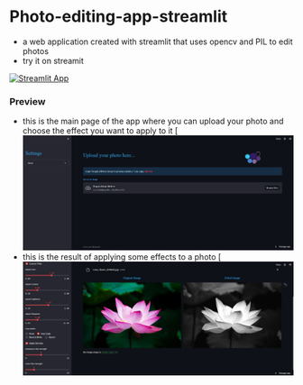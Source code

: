 # Photo-editing-app-streamlit
 - a web application created with streamlit that uses opencv and PIL to edit photos
- try it on streamit

[![Streamlit App](https://static.streamlit.io/badges/streamlit_badge_black_white.svg)]([https://andrew2077-photo-editing-app-streamlit-app-17hzbq.streamlit.app])

### Preview

- this is the main page of the app where you can upload your photo and choose the effect you want to apply to it
[![preview](imgs/preview1.png)
- this is the result of applying some effects to a photo
[![preview](imgs/preview2.png)